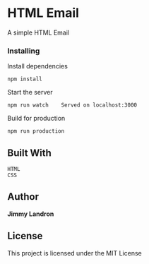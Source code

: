 # HTML Email
A simple HTML Email


### Installing

Install dependencies

```
npm install
```


Start the server

```
npm run watch    Served on localhost:3000
```

Build for production

```
npm run production
```


## Built With

```
HTML
CSS
```

## Author

 **Jimmy Landron** 



## License

This project is licensed under the MIT License 




